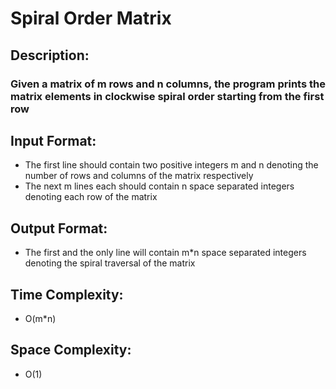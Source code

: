# Spiral Order Matrix
## Description:
### Given a matrix of m rows and n columns, the program prints the matrix elements in clockwise spiral order starting from the first row
## Input Format:
* The first line should contain two positive integers m and n denoting the number of rows and columns of the matrix respectively
* The next m lines each should contain n space separated integers denoting each row of the matrix
## Output Format:
* The first and the only line will contain m*n space separated integers denoting the spiral traversal of the matrix
## Time Complexity:
* O(m*n)
## Space Complexity: 
* O(1)